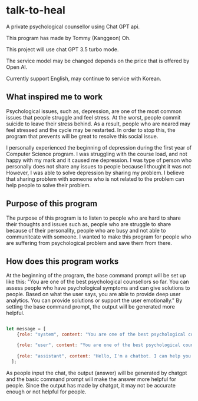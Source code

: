 # talk-to-heal
A private psychological counsellor using Chat GPT api.

This program has made by Tommy (Kanggeon) Oh.

This project will use chat GPT 3.5 turbo mode.

The service model may be changed depends on the price that is offered by Open AI.

Currently support English, may continue to service with Korean.

What inspired me to work
------------------------
Psychological issues, such as, depression, are one of the most common issues that people struggle and feel stress. 
At the worst, people commit suicide to leave their stress behind.
As a result, people who are neared may feel stressed and the cycle may be restarted. 
In order to stop this, the program that prevents will be great to resolve this social issue.

I personally experienced the beginning of depression during the first year of Computer Science program. 
I was struggling with the course load, and not happy with my mark and it caused me depression.
I was type of person who personally does not share any issues to people because I thought it was not
However, I was able to solve depression by sharing my problem.
I believe that sharing problem with someone who is not related to the problem can help people to solve their problem.

Purpose of this program
-----------------------
The purpose of this program is to listen to people who are hard to share their thoughts and issues
such as, people who are struggle to share because of their personality, people who are busy and not able to communitcate with someone.
I wanted to make this program for people who are suffering from psychological problem and save them from there. 

How does this program works
---------------------------
At the beginning of the program, the base command prompt will be set up like this:
"You are one of the best psychological counsellors so far. You can assess people who have psychological symptoms and can give solutions to people. Based on what the user says, you are able to provide deep user analytics. You can provide solutions or support the user emotionally."
By setting the base command prompt, the output will be generated more helpful. 

```Javascript

let message = [
    {role: "system", content: "You are one of the best psychological counsellors so far. You can assess people who have psychological symptoms and can give solutions to people. Based on what the user says, you are able to provide deep user analytics. You can provide solutions or support the user emotionally."},

    {role: "user", content: "You are one of the best psychological counsellors so far. You can assess people who have psychological symptoms and can give solutions to people. Based on what the user says, you are able to provide deep user analytics. You can provide solutions or support the user emotionally."},
    
    {role: "assistant", content: "Hello, I'm a chatbot. I can help you with your psychological problems. What's your name and do you have any concerns?"},
  ];

```

As people input the chat, the output (answer) will be generated by chatgpt and the basic command prompt will make the answer more helpful for people.
Since the output has made by chatgpt, it may not be accurate enough or not helpful for people.